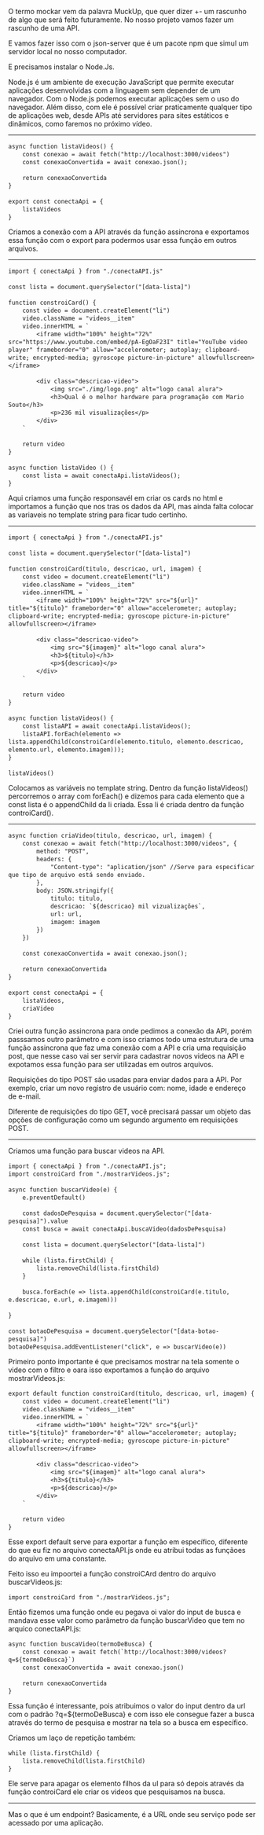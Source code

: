 O termo mockar vem da palavra MuckUp, que quer dizer +- um rascunho de algo que será feito futuramente. No nosso projeto vamos fazer um rascunho de uma API.

E vamos fazer isso com o json-server que é um pacote npm que simul um servidor local no nosso computador.

E precisamos instalar o Node.Js.

Node.js é um ambiente de execução JavaScript que permite executar aplicações desenvolvidas com a linguagem sem depender de um navegador. Com o Node.js podemos executar aplicações sem o uso do navegador. Além disso, com ele é possível criar praticamente qualquer tipo de aplicações web, desde APIs até servidores para sites estáticos e dinâmicos, como faremos no próximo vídeo.

---------------------------------

    async function listaVideos() {
        const conexao = await fetch("http://localhost:3000/videos")
        const conexaoConvertida = await conexao.json();

        return conexaoConvertida
    }

    export const conectaApi = {
        listaVideos
    }

Criamos a conexão com a API através da função assincrona e exportamos essa função com o export para podermos usar essa função em outros arquivos.

---------------------------------

    import { conectaApi } from "./conectaAPI.js"

    const lista = document.querySelector("[data-lista]")

    function constroiCard() {
        const video = document.createElement("li")
        video.className = "videos__item"
        video.innerHTML = `
            <iframe width="100%" height="72%" src="https://www.youtube.com/embed/pA-EgOaF23I" title="YouTube video player" frameborder="0" allow="accelerometer; autoplay; clipboard-write; encrypted-media; gyroscope picture-in-picture" allowfullscreen></iframe>

            <div class="descricao-video">
                <img src="./img/logo.png" alt="logo canal alura">
                <h3>Qual é o melhor hardware para programação com Mario Souto</h3>
                <p>236 mil visualizações</p>
            </div>
        `

        return video
    }

    async function listaVideo () {
        const lista = await conectaApi.listaVideos();
    }

Aqui criamos uma função responsavél em criar os cards no html e importamos a função que nos tras os dados da API, mas ainda falta colocar as variaveis no template string para ficar tudo certinho.

---------------------------------

    import { conectaApi } from "./conectaAPI.js"

    const lista = document.querySelector("[data-lista]")

    function constroiCard(titulo, descricao, url, imagem) {
        const video = document.createElement("li")
        video.className = "videos__item"
        video.innerHTML = `
            <iframe width="100%" height="72%" src="${url}" title="${titulo}" frameborder="0" allow="accelerometer; autoplay; clipboard-write; encrypted-media; gyroscope picture-in-picture" allowfullscreen></iframe>

            <div class="descricao-video">
                <img src="${imagem}" alt="logo canal alura">
                <h3>${titulo}</h3>
                <p>${descricao}</p>
            </div>
        `

        return video
    }

    async function listaVideos() {
        const listaAPI = await conectaApi.listaVideos();
        listaAPI.forEach(elemento => lista.appendChild(constroiCard(elemento.titulo, elemento.descricao, elemento.url, elemento.imagem)));
    }

    listaVideos()

Colocamos as variáveis no template string. Dentro da função listaVideos() percorremos o array com forEach() e dizemos para cada elemento que a const lista é o appendChild da li criada. Essa li é criada dentro da função controiCard().

---------------------------------

    async function criaVideo(titulo, descricao, url, imagem) {
        const conexao = await fetch("http://localhost:3000/videos", {
            method: "POST",
            headers: {
                "Content-type": "aplication/json" //Serve para especificar que tipo de arquivo está sendo enviado.
            },
            body: JSON.stringify({
                titulo: titulo,
                descricao: `${descricao} mil vizualizações`,
                url: url,
                imagem: imagem
            })
        })

        const conexaoConvertida = await conexao.json();

        return conexaoConvertida
    }

    export const conectaApi = {
        listaVideos,
        criaVideo
    }

Criei outra função assincrona para onde pedimos a conexão da API, porém passsamos outro parâmetro  e com isso criamos todo uma estrutura de uma função assincrona que faz uma conexão com a API e cria uma requisição post, que nesse caso vai ser servir para cadastrar novos videos na API e expotamos essa função para ser utilizadas em outros arquivos.

Requisições do tipo POST são usadas para enviar dados para a API. Por exemplo, criar um novo registro de usuário com: nome, idade e endereço de e-mail.

Diferente de requisições do tipo GET, você precisará passar um objeto das opções de configuração como um segundo argumento em requisições POST.

---------------------------------

Criamos uma função para buscar videos na API.

    import { conectaApi } from "./conectaAPI.js";
    import constroiCard from "./mostrarVideos.js";

    async function buscarVideo(e) {
        e.preventDefault()

        const dadosDePesquisa = document.querySelector("[data-pesquisa]").value
        const busca = await conectaApi.buscaVideo(dadosDePesquisa)

        const lista = document.querySelector("[data-lista]")

        while (lista.firstChild) {
            lista.removeChild(lista.firstChild)  
        }

        busca.forEach(e => lista.appendChild(constroiCard(e.titulo, e.descricao, e.url, e.imagem)))

    }

    const botaoDePesquisa = document.querySelector("[data-botao-pesquisa]")
    botaoDePesquisa.addEventListener("click", e => buscarVideo(e))

Primeiro ponto importante é que precisamos mostrar na tela somente o video com o filtro e oara isso exportamos a função do arquivo mostrarVideos.js:

    export default function constroiCard(titulo, descricao, url, imagem) {
        const video = document.createElement("li")
        video.className = "videos__item"
        video.innerHTML = `
            <iframe width="100%" height="72%" src="${url}" title="${titulo}" frameborder="0" allow="accelerometer; autoplay; clipboard-write; encrypted-media; gyroscope picture-in-picture" allowfullscreen></iframe>

            <div class="descricao-video">
                <img src="${imagem}" alt="logo canal alura">
                <h3>${titulo}</h3>
                <p>${descricao}</p>
            </div>
        `

        return video
    }

Esse export default serve para exportar a função em específico, diferente do que eu fiz no arquivo conectaAPI.js onde eu atribui todas as funçãoes do arquivo em uma constante.

Feito isso eu impoortei a função constroiCArd dentro do arquivo buscarVideos.js:

    import constroiCard from "./mostrarVideos.js";

Então fizemos uma função onde eu pegava oi valor do input de busca e mandava esse valor como parâmetro da função buscarVideo que tem no arquico conectaAPI.js:

    async function buscaVideo(termoDeBusca) {
        const conexao = await fetch(`http://localhost:3000/videos?q=${termoDeBusca}`)
        const conexaoConvertida = await conexao.json()

        return conexaoConvertida
    }

Essa função é interessante, pois atribuimos o valor do input dentro da url com o padrão ?q=${termoDeBusca} e com isso ele consegue fazer a busca através do termo de pesquisa e mostrar na tela so a busca em específico.

Criamos um laço de repetição também:

    while (lista.firstChild) {
        lista.removeChild(lista.firstChild)  
    }

Ele serve para apagar os elemento filhos da ul para só depois através da função controiCard ele criar os videos que pesquisamos na busca.

---------------------------------

Mas o que é um endpoint? Basicamente, é a URL onde seu serviço pode ser acessado por uma aplicação.

